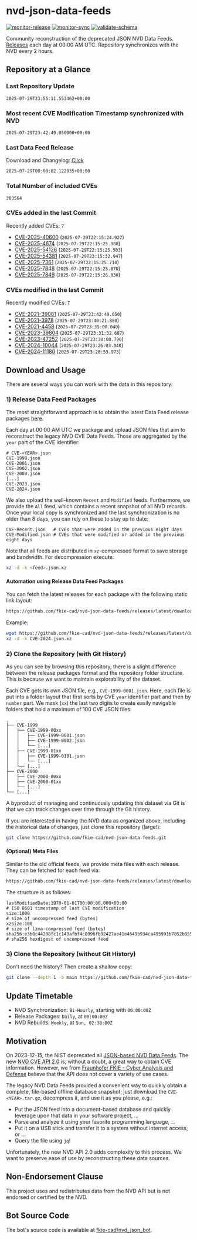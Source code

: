 # nvd-json-data-feeds

[![monitor-release](https://github.com/fkie-cad/nvd-json-data-feeds/actions/workflows/monitor_release.yml/badge.svg)](https://github.com/fkie-cad/nvd-json-data-feeds/actions/workflows/monitor_release.yml)
[![monitor-sync](https://github.com/fkie-cad/nvd-json-data-feeds/actions/workflows/monitor_sync.yml/badge.svg)](https://github.com/fkie-cad/nvd-json-data-feeds/actions/workflows/monitor_sync.yml)
[![validate-schema](https://github.com/fkie-cad/nvd-json-data-feeds/actions/workflows/validate_schema.yml/badge.svg)](https://github.com/fkie-cad/nvd-json-data-feeds/actions/workflows/validate_schema.yml)

Community reconstruction of the deprecated JSON NVD Data Feeds.
[Releases](https://github.com/fkie-cad/nvd-json-data-feeds/releases/latest) each day at 00:00 AM UTC.
Repository synchronizes with the NVD every 2 hours.

## Repository at a Glance

### Last Repository Update

```plain
2025-07-29T23:55:11.553462+00:00
```

### Most recent CVE Modification Timestamp synchronized with NVD

```plain
2025-07-29T23:42:49.050000+00:00
```

### Last Data Feed Release

Download and Changelog: [Click](https://github.com/fkie-cad/nvd-json-data-feeds/releases/latest)

```plain
2025-07-29T00:00:02.122935+00:00
```

### Total Number of included CVEs

```plain
303564
```

### CVEs added in the last Commit

Recently added CVEs: `7`

- [CVE-2025-40600](CVE-2025/CVE-2025-406xx/CVE-2025-40600.json) (`2025-07-29T22:15:24.927`)
- [CVE-2025-4674](CVE-2025/CVE-2025-46xx/CVE-2025-4674.json) (`2025-07-29T22:15:25.380`)
- [CVE-2025-54126](CVE-2025/CVE-2025-541xx/CVE-2025-54126.json) (`2025-07-29T22:15:25.503`)
- [CVE-2025-54381](CVE-2025/CVE-2025-543xx/CVE-2025-54381.json) (`2025-07-29T23:15:32.947`)
- [CVE-2025-7361](CVE-2025/CVE-2025-73xx/CVE-2025-7361.json) (`2025-07-29T22:15:25.710`)
- [CVE-2025-7848](CVE-2025/CVE-2025-78xx/CVE-2025-7848.json) (`2025-07-29T22:15:25.870`)
- [CVE-2025-7849](CVE-2025/CVE-2025-78xx/CVE-2025-7849.json) (`2025-07-29T22:15:26.030`)


### CVEs modified in the last Commit

Recently modified CVEs: `7`

- [CVE-2021-39081](CVE-2021/CVE-2021-390xx/CVE-2021-39081.json) (`2025-07-29T23:42:49.050`)
- [CVE-2021-3978](CVE-2021/CVE-2021-39xx/CVE-2021-3978.json) (`2025-07-29T23:40:21.880`)
- [CVE-2021-4458](CVE-2021/CVE-2021-44xx/CVE-2021-4458.json) (`2025-07-29T23:35:00.040`)
- [CVE-2023-39804](CVE-2023/CVE-2023-398xx/CVE-2023-39804.json) (`2025-07-29T23:31:32.687`)
- [CVE-2023-47252](CVE-2023/CVE-2023-472xx/CVE-2023-47252.json) (`2025-07-29T23:30:00.790`)
- [CVE-2024-10044](CVE-2024/CVE-2024-100xx/CVE-2024-10044.json) (`2025-07-29T23:26:03.040`)
- [CVE-2024-11180](CVE-2024/CVE-2024-111xx/CVE-2024-11180.json) (`2025-07-29T23:20:53.973`)


## Download and Usage

There are several ways you can work with the data in this repository:

### 1) Release Data Feed Packages

The most straightforward approach is to obtain the latest Data Feed release packages [here](https://github.com/fkie-cad/nvd-json-data-feeds/releases/latest).

Each day at 00:00 AM UTC we package and upload JSON files that aim to reconstruct the legacy NVD CVE Data Feeds.
Those are aggregated by the `year` part of the CVE identifier:

```
# CVE-<YEAR>.json
CVE-1999.json
CVE-2001.json
CVE-2002.json
CVE-2003.json
[...]
CVE-2023.json
CVE-2024.json
```

We also upload the well-known `Recent` and `Modified` feeds.
Furthermore, we provide the `All` feed, which contains a recent snapshot of all NVD records.
Once your local copy is synchronized and the last synchronization is no older than 8 days, you can rely on these to stay up to date:

```plain
CVE-Recent.json   # CVEs that were added in the previous eight days
CVE-Modified.json # CVEs that were modified or added in the previous eight days
```

Note that all feeds are distributed in `xz`-compressed format to save storage and bandwidth.
For decompression execute:

```sh
xz -d -k <feed>.json.xz
```

#### Automation using Release Data Feed Packages

You can fetch the latest releases for each package with the following static link layout:

```sh
https://github.com/fkie-cad/nvd-json-data-feeds/releases/latest/download/CVE-<YEAR>.json.xz
```

Example:

```sh
wget https://github.com/fkie-cad/nvd-json-data-feeds/releases/latest/download/CVE-2024.json.xz
xz -d -k CVE-2024.json.xz
```

### 2) Clone the Repository (with Git History)

As you can see by browsing this repository, there is a slight difference between the release packages format and the repository folder structure.
This is because we want to maintain explorability of the dataset.

Each CVE gets its own JSON file, e.g., `CVE-1999-0001.json`.
Here, each file is put into a folder layout that first sorts by CVE `year` identifier part and then by `number` part.
We mask (`xx`) the last two digits to create easily navigable folders that hold a maximum of 100 CVE JSON files:

```plain
.
├── CVE-1999
│   ├── CVE-1999-00xx
│   │   ├── CVE-1999-0001.json
│   │   ├── CVE-1999-0002.json
│   │   └── [...]
│   ├── CVE-1999-01xx
│   │   ├── CVE-1999-0101.json
│   │   └── [...]
│   └── [...]
├── CVE-2000
│   ├── CVE-2000-00xx
│   ├── CVE-2000-01xx
│   └── [...]
└── [...]
```

A byproduct of managing and continuously updating this dataset via Git is that we can track changes over time through the Git history.

If you are interested in having the NVD data as organized above, including the historical data of changes, just clone this repository (large!):

```sh
git clone https://github.com/fkie-cad/nvd-json-data-feeds.git
```

#### (Optional) Meta Files

Similar to the old official feeds, we provide meta files with each release. They can be fetched for each feed via:

```sh
https://github.com/fkie-cad/nvd-json-data-feeds/releases/latest/download/CVE-<YEAR>.meta
```

The structure is as follows:

```plain
lastModifiedDate:1970-01-01T00:00:00.000+00:00                          # ISO 8601 timestamp of last CVE modification
size:1000                                                               # size of uncompressed feed (bytes)
xzSize:100                                                              # size of lzma-compressed feed (bytes)
sha256:e3b0c44298fc1c149afbf4c8996fb92427ae41e4649b934ca495991b7852b855 # sha256 hexdigest of uncompressed feed
```

### 3) Clone the Repository (without Git History)

Don't need the history? Then create a shallow copy:

```sh
git clone --depth 1 -b main https://github.com/fkie-cad/nvd-json-data-feeds.git
```


## Update Timetable

* NVD Synchronization: `Bi-Hourly`, starting with `00:00:00Z`
* Release Packages: `Daily`, at `00:00:00Z`
* NVD Rebuilds: `Weekly`, at `Sun, 02:30:00Z`


## Motivation

On 2023-12-15, the NIST deprecated all [JSON-based NVD Data Feeds](https://nvd.nist.gov/vuln/data-feeds#divRetirementBanner-1).
The new [NVD CVE API 2.0](https://nvd.nist.gov/developers/vulnerabilities) is, without a doubt, a great way to obtain CVE information.
However, we from [Fraunhofer FKIE - Cyber Analysis and Defense](https://www.fkie.fraunhofer.de/en/departments/cad.html) believe that the API does not cover a variety of use cases.

The legacy NVD Data Feeds provided a convenient way to quickly obtain a complete, file-based offline database snapshot; just download the `CVE-<YEAR>.tar.gz`, decompress it, and use it as you please, e.g.:

- Put the JSON feed into a document-based database and quickly leverage upon that data in your software project, ...
- Parse and analyze it using your favorite programming language, ...
- Put it on a USB stick and transfer it to a system without internet access, or ...
- Query the file using `jq`!

Unfortunately, the new NVD API 2.0 adds complexity to this process.
We want to preserve ease of use by reconstructing these data sources.

## Non-Endorsement Clause

This project uses and redistributes data from the NVD API but is not endorsed or certified by the NVD.

## Bot Source Code

The bot's source code is available at [fkie-cad/nvd\_json\_bot](https://github.com/fkie-cad/nvd_json_bot).